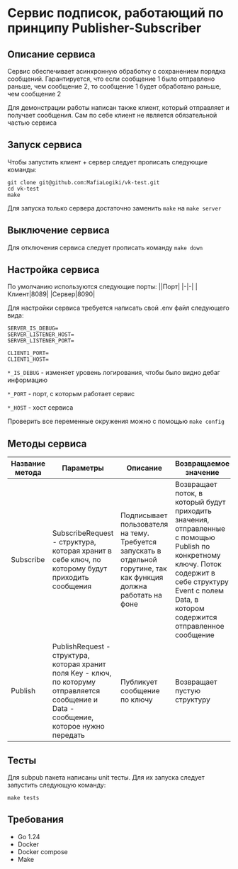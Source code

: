 # Сервис подписок, работающий по принципу Publisher-Subscriber

## Описание сервиса
Сервис обеспечивает асинхронную обработку с сохранением порядка сообщений. Гарантируется, что если сообщение 1 было отправлено раньше, чем сообщение 2, то сообщение 1 будет обработано раньше, чем сообщение 2

Для демонстрации работы написан также клиент, который отправляет и получает сообщения. Сам по себе клиент не является обязательной частью сервиса

## Запуск сервиса

Чтобы запустить клиент + сервер следует прописать следующие команды:
```
git clone git@github.com:MafiaLogiki/vk-test.git
cd vk-test
make
```

Для запуска только сервера достаточно заменить `make` на `make server`

## Выключение сервиса

Для отключения сервиса следует прописать команду `make down`

## Настройка сервиса
По умолчанию используются следующие порты:
||Порт|
|-|-|
|Клиент|8089|
|Сервер|8090|

Для настройки сервиса требуется написать свой .env файл следующего вида:
```
SERVER_IS_DEBUG=
SERVER_LISTENER_HOST=
SERVER_LISTENER_PORT=
 
CLIENT1_PORT=
CLIENT1_HOST=
```

`*_IS_DEBUG` - изменяет уровень логирования, чтобы было видно дебаг информацию

`*_PORT` - порт, с которым работает сервис

`*_HOST` - хост сервиса

Проверить все переменные окружения можно с помощью `make config`

## Методы сервиса
|Название метода|Параметры|Описание|Возвращаемое значение|Коды возврата|
|-|-|-|-|-|
|Subscribe|SubscribeRequest - структура, которая хранит в себе ключ, по которому будут приходить сообщения|Подписывает пользователя на тему. Требуется запускать в отдельной горутине, так как функция должна работать на фоне|Возвращает поток, в который будут приходить значения, отправленные с помощью Publish по конкретному ключу. Поток содержит в себе структуру Event с полем Data, в котором содержится отправленное сообщение|INTERNAL в случае ошибки, OK если запрос успешен|
|Publish|PublishRequest - структура, которая хранит поля Key - ключ, по которуму отправляется сообщение и Data - сообщение, которое нужно передать|Публикует сообщение по ключу|Возвращает пустую структуру|INTERNAL в случае ошибки, OK, если запрос успешен|

## Тесты

Для subpub пакета написаны unit тесты. Для их запуска следует запустить следующую команду:
```
make tests
```

## Требования
- Go 1.24
- Docker
- Docker compose
- Make
